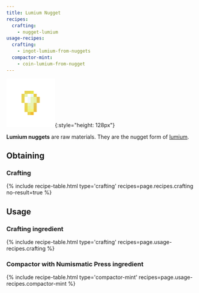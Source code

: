 ```yaml
---
title: Lumium Nugget
recipes:
  crafting:
    - nugget-lumium
usage-recipes:
  crafting:
    - ingot-lumium-from-nuggets
  compactor-mint:
    - coin-lumium-from-nugget
---
```


![Lumium nugget](/assets/images/thermal-foundation/nugget-lumium.png){:style="height: 128px"}


**Lumium nuggets** are raw materials. They are the nugget form of
[lumium](/docs/thermal-foundation/items/materials/ingots/lumium-ingot/).


Obtaining
---------

### Crafting
{% include recipe-table.html type='crafting' recipes=page.recipes.crafting no-result=true %}


Usage
-----

### Crafting ingredient
{% include recipe-table.html type='crafting' recipes=page.usage-recipes.crafting %}

### Compactor with Numismatic Press ingredient
{% include recipe-table.html type='compactor-mint' recipes=page.usage-recipes.compactor-mint %}
